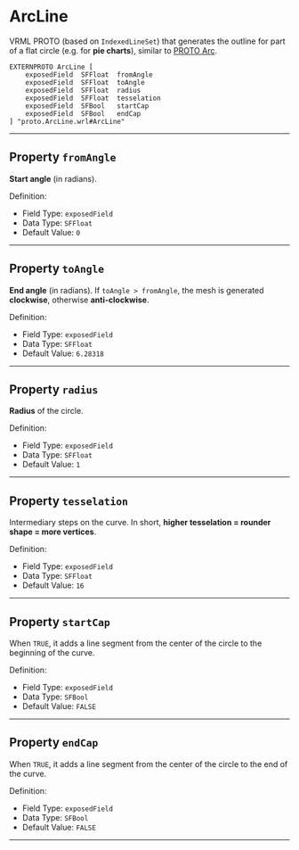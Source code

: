 # ArcLine

VRML PROTO (based on `IndexedLineSet`) that generates the outline for part of a flat circle (e.g. for **pie charts**),
similar to [PROTO Arc](https://github.com/wildpeaks/proto-arc).

	EXTERNPROTO ArcLine [
		exposedField  SFFloat  fromAngle
		exposedField  SFFloat  toAngle
		exposedField  SFFloat  radius
		exposedField  SFFloat  tesselation
		exposedField  SFBool   startCap
		exposedField  SFBool   endCap
	] "proto.ArcLine.wrl#ArcLine"


-------------------------------------------------------------------------------

## Property `fromAngle`

**Start angle** (in radians).

Definition:
 - Field Type: `exposedField`
 - Data Type: `SFFloat`
 - Default Value: `0`


-------------------------------------------------------------------------------

## Property `toAngle`

**End angle** (in radians).
If `toAngle > fromAngle`, the mesh is generated **clockwise**, otherwise **anti-clockwise**.

Definition:
 - Field Type: `exposedField`
 - Data Type: `SFFloat`
 - Default Value: `6.28318`


-------------------------------------------------------------------------------

## Property `radius`

**Radius** of the circle.

Definition:
 - Field Type: `exposedField`
 - Data Type: `SFFloat`
 - Default Value: `1`


-------------------------------------------------------------------------------

## Property `tesselation`

Intermediary steps on the curve.
In short, **higher tesselation = rounder shape = more vertices**.

Definition:
 - Field Type: `exposedField`
 - Data Type: `SFFloat`
 - Default Value: `16`


-------------------------------------------------------------------------------

## Property `startCap`

When `TRUE`, it adds a line segment from the center of the circle to the beginning of the curve.

Definition:
 - Field Type: `exposedField`
 - Data Type: `SFBool`
 - Default Value: `FALSE`


-------------------------------------------------------------------------------

## Property `endCap`

When `TRUE`, it adds a line segment from the center of the circle to the end of the curve.

Definition:
 - Field Type: `exposedField`
 - Data Type: `SFBool`
 - Default Value: `FALSE`


-------------------------------------------------------------------------------

